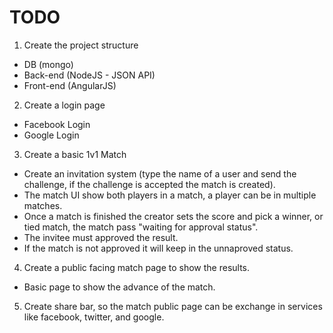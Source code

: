 # TODO

1. Create the project structure
  - DB (mongo)
  - Back-end (NodeJS - JSON API)
  - Front-end (AngularJS)

2. Create a login page
  - Facebook Login
  - Google Login
  
3. Create a basic 1v1 Match
  - Create an invitation system (type the name of a user and send the challenge, if the challenge is accepted the match is created).
  - The match UI show both players in a match, a player can be in multiple matches.
  - Once a match is finished the creator sets the score and pick a winner, or tied match, the match pass "waiting for approval status".
  - The invitee must approved the result.
  - If the match is not approved it will keep in the unnaproved status.
  
4. Create a public facing match page to show the results.
  - Basic page to show the advance of the match.
  
5. Create share bar, so the match public page can be exchange in services like facebook, twitter, and google.
  
